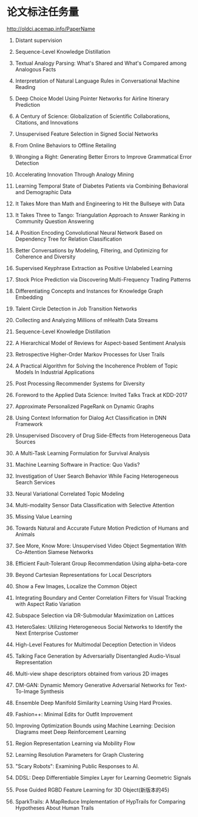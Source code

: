 # 论文标注任务量

http://oldci.acemap.info/PaperName

1. Distant supervision

2. Sequence-Level Knowledge Distillation

3. Textual Analogy Parsing: What's Shared and What's Compared among Analogous Facts

4. Interpretation of Natural Language Rules in Conversational Machine Reading

5. Deep Choice Model Using Pointer Networks for Airline Itinerary Prediction

6. A Century of Science: Globalization of Scientific Collaborations, Citations, and Innovations

7. Unsupervised Feature Selection in Signed Social Networks

8. From Online Behaviors to Offline Retailing

9. Wronging a Right: Generating Better Errors to Improve Grammatical Error Detection

10. Accelerating Innovation Through Analogy Mining

11. Learning Temporal State of Diabetes Patients via Combining Behavioral and Demographic Data

12. It Takes More than Math and Engineering to Hit the Bullseye with Data

13. It Takes Three to Tango: Triangulation Approach to Answer Ranking in Community Question Answering

14. A Position Encoding Convolutional Neural Network Based on Dependency Tree for Relation Classification

15. Better Conversations by Modeling, Filtering, and Optimizing for Coherence and Diversity

16. Supervised Keyphrase Extraction as Positive Unlabeled Learning

17. Stock Price Prediction via Discovering Multi-Frequency Trading Patterns

18. Differentiating Concepts and Instances for Knowledge Graph Embedding

19. Talent Circle Detection in Job Transition Networks

20. Collecting and Analyzing Millions of mHealth Data Streams

21. Sequence-Level Knowledge Distillation

22. A Hierarchical Model of Reviews for Aspect-based Sentiment Analysis

23. Retrospective Higher-Order Markov Processes for User Trails

24. A Practical Algorithm for Solving the Incoherence Problem of Topic Models In Industrial Applications

25. Post Processing Recommender Systems for Diversity

26. Foreword to the Applied Data Science: Invited Talks Track at KDD-2017

27. Approximate Personalized PageRank on Dynamic Graphs

28. Using Context Information for Dialog Act Classification in DNN Framework

29. Unsupervised Discovery of Drug Side-Effects from Heterogeneous Data Sources

30. A Multi-Task Learning Formulation for Survival Analysis

31. Machine Learning Software in Practice: Quo Vadis?

32. Investigation of User Search Behavior While Facing Heterogeneous Search Services

33. Neural Variational Correlated Topic Modeling

34. Multi-modality Sensor Data Classification with Selective Attention

35. Missing Value Learning

36. Towards Natural and Accurate Future Motion Prediction of Humans and Animals

37. See More, Know More: Unsupervised Video Object Segmentation With Co-Attention Siamese Networks

38. Efficient Fault-Tolerant Group Recommendation Using alpha-beta-core

39. Beyond Cartesian Representations for Local Descriptors

40. Show a Few Images, Localize the Common Object

41. Integrating Boundary and Center Correlation Filters for Visual Tracking with Aspect Ratio Variation

42. Subspace Selection via DR-Submodular Maximization on Lattices

43. HeteroSales: Utilizing Heterogeneous Social Networks to Identify the Next Enterprise Customer

44. High-Level Features for Multimodal Deception Detection in Videos

45. Talking Face Generation by Adversarially Disentangled Audio-Visual Representation

46. Multi-view shape descriptors obtained from various 2D images

47. DM-GAN: Dynamic Memory Generative Adversarial Networks for Text-To-Image Synthesis

48. Ensemble Deep Manifold Similarity Learning Using Hard Proxies.

49. Fashion++: Minimal Edits for Outfit Improvement
50.  Improving Optimization Bounds using Machine Learning: Decision Diagrams meet Deep Reinforcement Learning
51. Region Representation Learning via Mobility Flow
52. Learning Resolution Parameters for Graph Clustering

53. "Scary Robots": Examining Public Responses to AI.
54. DDSL: Deep Differentiable Simplex Layer for Learning Geometric Signals
55. Pose Guided RGBD Feature Learning for 3D Object(新版本的45)
56.  SparkTrails: A MapReduce Implementation of HypTrails for Comparing Hypotheses About Human Trails